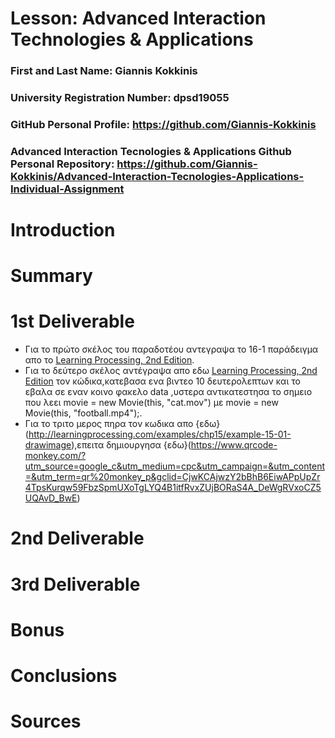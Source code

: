 # Lesson: Advanced Interaction Technologies & Applications

### First and Last Name: Giannis Kokkinis
### University Registration Number: dpsd19055
### GitHub Personal Profile: https://github.com/Giannis-Kokkinis 
### Advanced Interaction Tecnologies & Applications Github Personal Repository: https://github.com/Giannis-Kokkinis/Advanced-Interaction-Tecnologies-Applications-Individual-Assignment

# Introduction

# Summary


# 1st Deliverable
- Για το πρώτο σκέλος του παραδοτέου αντεγραψα το 16-1 παράδειγμα απο το [Learning Processing, 2nd Edition](http://learningprocessing.com/examples/chp16/example-16-01-Capture).
- Για το δεύτερο σκέλος αντέγραψα απο εδω [Learning Processing, 2nd Edition](http://learningprocessing.com/examples/chp16/example-16-05-MovieScrub) τον κώδικα,κατεβασα ενα βιντεο 10 δευτερολεπτων και το εβαλα σε εναν κοινο φακελο data ,υστερα αντικατεστησα το σημειο που λεει movie = new Movie(this, "cat.mov") με movie = new Movie(this, "football.mp4");.
- Για το τριτο μερος πηρα τον κωδικα απο {εδω}(http://learningprocessing.com/examples/chp15/example-15-01-drawimage),επειτα δημιουργησα {εδω}(https://www.qrcode-monkey.com/?utm_source=google_c&utm_medium=cpc&utm_campaign=&utm_content=&utm_term=qr%20monkey_p&gclid=CjwKCAjwzY2bBhB6EiwAPpUpZr4TpsKurqw59FbzSpmUXoTgLYQ4B1itfRvxZUjBORaS4A_DeWgRVxoCZ5UQAvD_BwE) 

# 2nd Deliverable


# 3rd Deliverable 


# Bonus 


# Conclusions


# Sources
